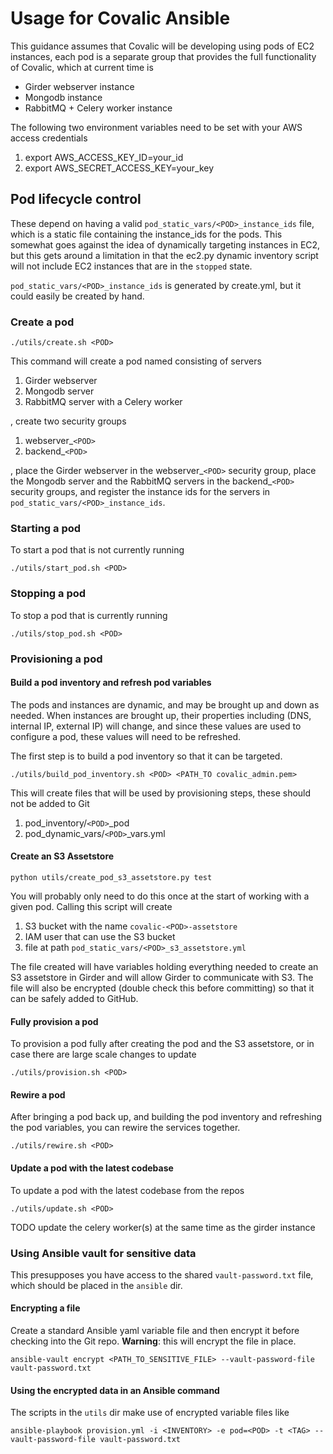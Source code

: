 # Usage for Covalic Ansible

This guidance assumes that Covalic will be developing using pods of EC2 instances,
each pod is a separate group that provides the full functionality of Covalic, which
at current time is

  * Girder webserver instance
  * Mongodb instance
  * RabbitMQ + Celery worker instance

The following two environment variables need to be set with your AWS access credentials

  1. export AWS_ACCESS_KEY_ID=your_id
  2. export AWS_SECRET_ACCESS_KEY=your_key

## Pod lifecycle control

These depend on having a valid `pod_static_vars/<POD>_instance_ids` file, which is a static
file containing the instance_ids for the pods.  This somewhat goes against the
idea of dynamically targeting instances in EC2, but this gets around a limitation
in that the ec2.py dynamic inventory script will not include EC2 instances that
are in the `stopped` state.

`pod_static_vars/<POD>_instance_ids` is generated by create.yml, but 
it could easily be created by hand.


### Create a pod

    ./utils/create.sh <POD>

This command will create a pod named <POD> consisting of servers

  1. Girder webserver
  2. Mongodb server
  3. RabbitMQ server with a Celery worker

, create two security groups

  1. webserver_`<POD>`
  2. backend_`<POD>`

, place the Girder webserver in the webserver_`<POD>` security group, place the
Mongodb server and the RabbitMQ servers in the backend_`<POD>` security groups,
and register the instance ids for the servers in `pod_static_vars/<POD>_instance_ids`.

### Starting a pod

To start a pod that is not currently running

    ./utils/start_pod.sh <POD>

### Stopping a pod

To stop a pod that is currently running

    ./utils/stop_pod.sh <POD>

### Provisioning a pod

#### Build a pod inventory and refresh pod variables

The pods and instances are dynamic, and may be brought up and down as needed.  When
instances are brought up, their properties including (DNS, internal IP, external IP) will
change, and since these values are used to configure a pod, these values will need
to be refreshed.

The first step is to build a pod inventory so that it can be targeted.

    ./utils/build_pod_inventory.sh <POD> <PATH_TO covalic_admin.pem>

This will create files that will be used by provisioning steps, these should not
be added to Git

  1. pod_inventory/`<POD>`_pod
  2. pod_dynamic_vars/`<POD>`_vars.yml

#### Create an S3 Assetstore

    python utils/create_pod_s3_assetstore.py test

You will probably only need to do this once at the start of working with a given pod.
Calling this script will create

  1. S3 bucket with the name `covalic-<POD>-assetstore`
  2. IAM user that can use the S3 bucket
  3. file at path `pod_static_vars/<POD>_s3_assetstore.yml`

The file created will have variables holding everything needed to create an S3
assetstore in Girder and will allow Girder to communicate with S3.  The file
will also be encrypted (double check this before committing) so that it can be
safely added to GitHub.

#### Fully provision a pod

To provision a pod fully after creating the pod and the S3 assetstore, or in case
there are large scale changes to update

    ./utils/provision.sh <POD>

#### Rewire a pod

After bringing a pod back up, and building the pod inventory and refreshing the
pod variables, you can rewire the services together.

    ./utils/rewire.sh <POD>

#### Update a pod with the latest codebase

To update a pod with the latest codebase from the repos

    ./utils/update.sh <POD>

TODO update the celery worker(s) at the same time as the girder instance


### Using Ansible vault for sensitive data

This presupposes you have access to the shared `vault-password.txt` file, which should
be placed in the `ansible` dir.

#### Encrypting a file

Create a standard Ansible yaml variable file and then encrypt it before checking
into the Git repo.  **Warning**: this will encrypt the file in place.

    ansible-vault encrypt <PATH_TO_SENSITIVE_FILE> --vault-password-file vault-password.txt

#### Using the encrypted data in an Ansible command

The scripts in the `utils` dir make use of encrypted variable files like

    ansible-playbook provision.yml -i <INVENTORY> -e pod=<POD> -t <TAG> --vault-password-file vault-password.txt
